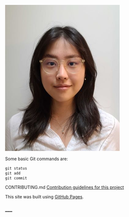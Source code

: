
![This is an image](https://raw.githubusercontent.com/iggyim/egunim/main/images/HeadShot_mod.jpg)

Some basic Git commands are:
```
git status
git add
git commit
```
CONTRIBUTING.md
[Contribution guidelines for this project](/../CONTRIBUTING.md)

This site was built using [GitHub Pages](https://pages.github.com/).

### ___
